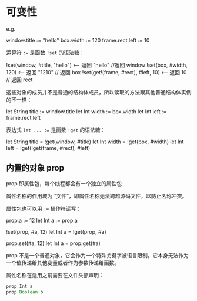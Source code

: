 # 可变性

e.g.

window.title := "hello"
box.width := 120
frame.rect.left := 10

运算符 `:=` 是函数 `!set` 的语法糖：

!set(window, #title, "hello") <-- 返回 "hello" //返回 window
!set(box, #width, 120) <-- 返回 "1210" // 返回 box
!set(get!(frame, #rect), #left, 10) <-- 返回 10 // 返回 rect

这些对象的成员并不是普通的结构体成员，所以读取的方法跟其他普通结构体实例的不一样：

let String title := window.title
let Int width := box.width
let Int left := frame.rect.left

表达式 `let ... :=` 是函数 `!get` 的语法糖：

let String title = !get(window, #title)
let Int width = !get(box, #width)
let Int left = !get(!get(frame, #rect), #left)

## 内置的对象 prop

prop 即属性包，每个线程都会有一个独立的属性包

属性名称的作用域为 “文件”，即属性名称无法跨越源码文件，以防止名称冲突。

属性包也可以用 `:=` 操作符读写：

prop.a := 12
let Int a := prop.a

!set(prop, #a, 12)
let Int a = !get(prop, #a)

prop.set(#a, 12)
let Int a = prop.get(#a)

prop 不是一个普通对象，它会作为一个特殊关键字被语言限制，它本身无法作为一个值传递给其他变量或者作为参数传递给函数。

属性名称在适用之前需要在文件头部声明：

```js
prop Int a
prop Boolean b
```
